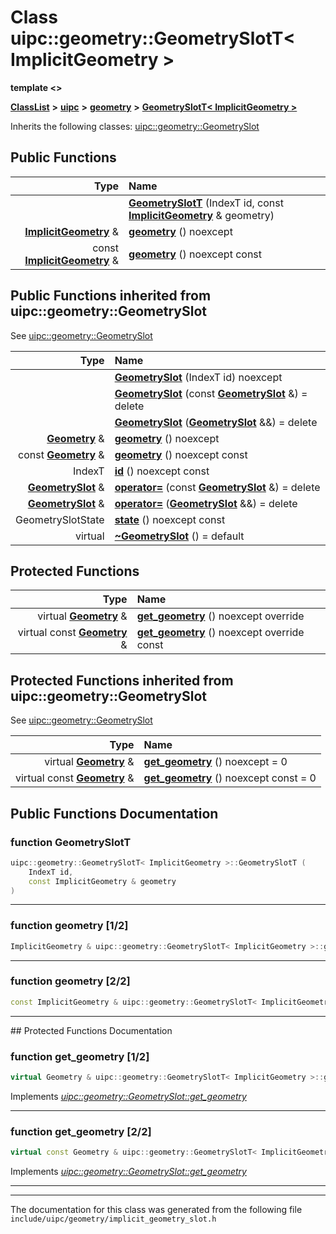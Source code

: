 

# Class uipc::geometry::GeometrySlotT&lt; ImplicitGeometry &gt;

**template &lt;&gt;**



[**ClassList**](annotated.md) **>** [**uipc**](namespaceuipc.md) **>** [**geometry**](namespaceuipc_1_1geometry.md) **>** [**GeometrySlotT&lt; ImplicitGeometry &gt;**](classuipc_1_1geometry_1_1_geometry_slot_t_3_01_implicit_geometry_01_4.md)








Inherits the following classes: [uipc::geometry::GeometrySlot](classuipc_1_1geometry_1_1_geometry_slot.md)






















































## Public Functions

| Type | Name |
| ---: | :--- |
|   | [**GeometrySlotT**](#function-geometryslott) (IndexT id, const [**ImplicitGeometry**](classuipc_1_1geometry_1_1_implicit_geometry.md) & geometry) <br> |
|  [**ImplicitGeometry**](classuipc_1_1geometry_1_1_implicit_geometry.md) & | [**geometry**](#function-geometry-12) () noexcept<br> |
|  const [**ImplicitGeometry**](classuipc_1_1geometry_1_1_implicit_geometry.md) & | [**geometry**](#function-geometry-22) () noexcept const<br> |


## Public Functions inherited from uipc::geometry::GeometrySlot

See [uipc::geometry::GeometrySlot](classuipc_1_1geometry_1_1_geometry_slot.md)

| Type | Name |
| ---: | :--- |
|   | [**GeometrySlot**](classuipc_1_1geometry_1_1_geometry_slot.md#function-geometryslot-13) (IndexT id) noexcept<br> |
|   | [**GeometrySlot**](classuipc_1_1geometry_1_1_geometry_slot.md#function-geometryslot-23) (const [**GeometrySlot**](classuipc_1_1geometry_1_1_geometry_slot.md) &) = delete<br> |
|   | [**GeometrySlot**](classuipc_1_1geometry_1_1_geometry_slot.md#function-geometryslot-33) ([**GeometrySlot**](classuipc_1_1geometry_1_1_geometry_slot.md) &&) = delete<br> |
|  [**Geometry**](classuipc_1_1geometry_1_1_geometry.md) & | [**geometry**](classuipc_1_1geometry_1_1_geometry_slot.md#function-geometry-12) () noexcept<br> |
|  const [**Geometry**](classuipc_1_1geometry_1_1_geometry.md) & | [**geometry**](classuipc_1_1geometry_1_1_geometry_slot.md#function-geometry-22) () noexcept const<br> |
|  IndexT | [**id**](classuipc_1_1geometry_1_1_geometry_slot.md#function-id) () noexcept const<br> |
|  [**GeometrySlot**](classuipc_1_1geometry_1_1_geometry_slot.md) & | [**operator=**](classuipc_1_1geometry_1_1_geometry_slot.md#function-operator) (const [**GeometrySlot**](classuipc_1_1geometry_1_1_geometry_slot.md) &) = delete<br> |
|  [**GeometrySlot**](classuipc_1_1geometry_1_1_geometry_slot.md) & | [**operator=**](classuipc_1_1geometry_1_1_geometry_slot.md#function-operator_1) ([**GeometrySlot**](classuipc_1_1geometry_1_1_geometry_slot.md) &&) = delete<br> |
|  GeometrySlotState | [**state**](classuipc_1_1geometry_1_1_geometry_slot.md#function-state-12) () noexcept const<br> |
| virtual  | [**~GeometrySlot**](classuipc_1_1geometry_1_1_geometry_slot.md#function-geometryslot) () = default<br> |














































## Protected Functions

| Type | Name |
| ---: | :--- |
| virtual [**Geometry**](classuipc_1_1geometry_1_1_geometry.md) & | [**get\_geometry**](#function-get_geometry-12) () noexcept override<br> |
| virtual const [**Geometry**](classuipc_1_1geometry_1_1_geometry.md) & | [**get\_geometry**](#function-get_geometry-22) () noexcept override const<br> |


## Protected Functions inherited from uipc::geometry::GeometrySlot

See [uipc::geometry::GeometrySlot](classuipc_1_1geometry_1_1_geometry_slot.md)

| Type | Name |
| ---: | :--- |
| virtual [**Geometry**](classuipc_1_1geometry_1_1_geometry.md) & | [**get\_geometry**](classuipc_1_1geometry_1_1_geometry_slot.md#function-get_geometry-12) () noexcept = 0<br> |
| virtual const [**Geometry**](classuipc_1_1geometry_1_1_geometry.md) & | [**get\_geometry**](classuipc_1_1geometry_1_1_geometry_slot.md#function-get_geometry-22) () noexcept const = 0<br> |






## Public Functions Documentation




### function GeometrySlotT 

```C++
uipc::geometry::GeometrySlotT< ImplicitGeometry >::GeometrySlotT (
    IndexT id,
    const ImplicitGeometry & geometry
) 
```




<hr>



### function geometry [1/2]

```C++
ImplicitGeometry & uipc::geometry::GeometrySlotT< ImplicitGeometry >::geometry () noexcept
```




<hr>



### function geometry [2/2]

```C++
const ImplicitGeometry & uipc::geometry::GeometrySlotT< ImplicitGeometry >::geometry () noexcept const
```




<hr>
## Protected Functions Documentation




### function get\_geometry [1/2]

```C++
virtual Geometry & uipc::geometry::GeometrySlotT< ImplicitGeometry >::get_geometry () noexcept override
```



Implements [*uipc::geometry::GeometrySlot::get\_geometry*](classuipc_1_1geometry_1_1_geometry_slot.md#function-get_geometry-12)


<hr>



### function get\_geometry [2/2]

```C++
virtual const Geometry & uipc::geometry::GeometrySlotT< ImplicitGeometry >::get_geometry () noexcept override const
```



Implements [*uipc::geometry::GeometrySlot::get\_geometry*](classuipc_1_1geometry_1_1_geometry_slot.md#function-get_geometry-22)


<hr>

------------------------------
The documentation for this class was generated from the following file `include/uipc/geometry/implicit_geometry_slot.h`


